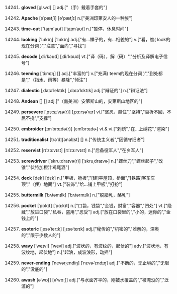 14241. **gloved**
[glʌvd]  []
adj.["（手）戴着手套的"]  

14242. **Apache**
[əˈpætʃi]  [ə'pætʃɪ]
n.["美洲印第安人的一种族"]  

14243. **time-out**
['taɪm'aʊt]  [ˈtaɪmˈaʊt]
n.["暂停，休息时间"]  

14244. **looking**
['lʊkɪŋ]  ['lʊkɪŋ]
adj.["有…样子的，有…相貌的"]  v.["看，瞧( look的现在分词 )","注意","面向","寻找"]  

14245. **decode**
[ˌdi:ˈkəʊd]  [ˌdi:ˈkoʊd]
vt.["译（码），解（码）","分析及译解电子信号"]  

14246. **teeming**
[ˈti:mɪŋ]  []
adj.["丰富的"]  v.["充满( teem的现在分词 )","到处都是","（指水、雨等）暴降","倾注"]  

14247. **dialectic**
[ˌdaɪəˈlektɪk]  [ˌdaɪəˈlɛktɪk]
adj.["辩证的"]  n.["辩证法"]  

14248. **Andean**
[]  []
adj.["（南美洲）安第斯山的，安第斯山地区的"]  

14249. **persevere**
[ˌpɜ:sɪˈvɪə(r)]  [ˌpɜ:rsəˈvɪr]
vi.["坚忍，熬住","坚持","百折不回，不屈不挠","支撑"]  

14250. **embroider**
[ɪmˈbrɔɪdə(r)]  [ɛmˈbrɔɪdɚ]
vt.& vi.["刺绣","在…上绣花","渲染"]  

14251. **traditionalist**
[trəˈdɪʃənəlɪst]  []
n.["传统主义者","因循守旧者"]  

14252. **reservist**
[rɪˈzɜ:vɪst]  [rɪˈzɜ:rvɪst]
n.["后备役军人","在乡军人"]  

14253. **screwdriver**
[ˈskru:draɪvə(r)]  [ˈskruˌdraɪvɚ]
n.["螺丝刀","螺丝起子","改锥","伏特加橙汁鸡尾酒"]  

14254. **deck**
[dek]  [dɛk]
n.["甲板，舱板","[建]平屋顶，桥面","[铁路]客车车顶","〈俚〉地面"]  vt.["装饰","给…铺上甲板","打扮"]  

14255. **buttermilk**
[ˈbʌtəmɪlk]  [ˈbʌtərmɪlk]
n.["脱脂乳，酪乳"]  

14256. **pocket**
[ˈpɒkɪt]  [ˈpɑ:kɪt]
n.["口袋，钱袋","金钱，财富","容器","凹处"]  vt.["隐藏","放进口袋","私吞，盗用","忍受"]  adj.["放在口袋里的","小的，迷你的","金钱上的"]  

14257. **esoteric**
[ˌesəˈterɪk]  [ˌɛsəˈtɛrɪk]
adj.["秘传的","机密的","难解的，深奥的","限于少数人的"]  

14258. **wavy**
[ˈweɪvi]  [ˈwevi]
adj.["波状的，有波纹的，起伏的"]  adv.["波状地，有波纹地，起伏地"]  n.["起浪，成波浪形，动摇"]  

14259. **never-ending**
[ˈnevərˌendiŋ]  [ˈnɛvɚˈɛndɪŋ]
adj.["不断的，无止境的","无限的","没底的"]  

14260. **awash**
[əˈwɒʃ]  [əˈwɑ:ʃ]
adj.["与水面齐平的，刚被水覆盖的","被淹没的","泛滥的"]  

